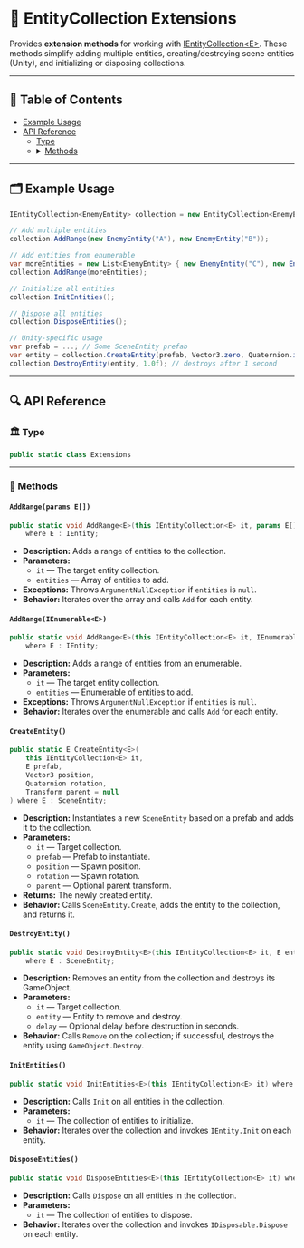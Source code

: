 # 🧩 EntityCollection Extensions

Provides **extension methods** for working with [IEntityCollection\<E>](IEntityCollection%601.md). These methods
simplify adding multiple entities, creating/destroying scene entities (Unity), and initializing or
disposing collections.

---

## 📑 Table of Contents

<ul>
  <li><a href="#-example-usage">Example Usage</a></li>
  <li>
    <a href="#-api-reference">API Reference</a>
    <ul>
      <li><a href="#-type">Type</a></li>
      <li>
        <details>
          <summary><a href="#-methods">Methods</a></summary>
          <ul>
            <li><a href="#addrangeparams-e">AddRange(params E[])</a></li>
            <li><a href="#addrangeienumerablee">AddRange(IEnumerable&lt;E&gt;)</a></li>
            <li><a href="#createentity">CreateEntity()</a></li>
            <li><a href="#destroyentity">DestroyEntity()</a></li>
            <li><a href="#initentities">InitEntities()</a></li>
            <li><a href="#disposeentities">DisposeEntities()</a></li>
          </ul>
        </details>
      </li>
    </ul>
  </li>
</ul>


---

## 🗂 Example Usage

```csharp
IEntityCollection<EnemyEntity> collection = new EntityCollection<EnemyEntity>();

// Add multiple entities
collection.AddRange(new EnemyEntity("A"), new EnemyEntity("B"));

// Add entities from enumerable
var moreEntities = new List<EnemyEntity> { new EnemyEntity("C"), new EnemyEntity("D") };
collection.AddRange(moreEntities);

// Initialize all entities
collection.InitEntities();

// Dispose all entities
collection.DisposeEntities();

// Unity-specific usage
var prefab = ...; // Some SceneEntity prefab
var entity = collection.CreateEntity(prefab, Vector3.zero, Quaternion.identity);
collection.DestroyEntity(entity, 1.0f); // destroys after 1 second
```

---

## 🔍 API Reference

### 🏛️ Type <div id="-type"></div>

```csharp
public static class Extensions
```

---

### 🏹 Methods

#### `AddRange(params E[])`

```csharp
public static void AddRange<E>(this IEntityCollection<E> it, params E[] entities) 
    where E : IEntity;
```

- **Description:** Adds a range of entities to the collection.
- **Parameters:**
    - `it` — The target entity collection.
    - `entities` — Array of entities to add.
- **Exceptions:** Throws `ArgumentNullException` if `entities` is `null`.
- **Behavior:** Iterates over the array and calls `Add` for each entity.

#### `AddRange(IEnumerable<E>)`

```csharp
public static void AddRange<E>(this IEntityCollection<E> it, IEnumerable<E> entities) 
    where E : IEntity;
```

- **Description:** Adds a range of entities from an enumerable.
- **Parameters:**
    - `it` — The target entity collection.
    - `entities` — Enumerable of entities to add.
- **Exceptions:** Throws `ArgumentNullException` if `entities` is `null`.
- **Behavior:** Iterates over the enumerable and calls `Add` for each entity.

#### `CreateEntity()`

```csharp
public static E CreateEntity<E>(
    this IEntityCollection<E> it,
    E prefab,
    Vector3 position,
    Quaternion rotation,
    Transform parent = null
) where E : SceneEntity;
```

- **Description:** Instantiates a new `SceneEntity` based on a prefab and adds it to the collection.
- **Parameters:**
    - `it` — Target collection.
    - `prefab` — Prefab to instantiate.
    - `position` — Spawn position.
    - `rotation` — Spawn rotation.
    - `parent` — Optional parent transform.
- **Returns:** The newly created entity.
- **Behavior:** Calls `SceneEntity.Create`, adds the entity to the collection, and returns it.

#### `DestroyEntity()`

```csharp
public static void DestroyEntity<E>(this IEntityCollection<E> it, E entity, float delay = 0) 
    where E : SceneEntity;
```

- **Description:** Removes an entity from the collection and destroys its GameObject.
- **Parameters:**
    - `it` — Target collection.
    - `entity` — Entity to remove and destroy.
    - `delay` — Optional delay before destruction in seconds.
- **Behavior:** Calls `Remove` on the collection; if successful, destroys the entity using `GameObject.Destroy`.

#### `InitEntities()`

```csharp
public static void InitEntities<E>(this IEntityCollection<E> it) where E : IEntity;
```

- **Description:** Calls `Init` on all entities in the collection.
- **Parameters:**
    - `it` — The collection of entities to initialize.
- **Behavior:** Iterates over the collection and invokes `IEntity.Init` on each entity.

#### `DisposeEntities()`

```csharp
public static void DisposeEntities<E>(this IEntityCollection<E> it) where E : IEntity;
```

- **Description:** Calls `Dispose` on all entities in the collection.
- **Parameters:**
    - `it` — The collection of entities to dispose.
- **Behavior:** Iterates over the collection and invokes `IDisposable.Dispose` on each entity.